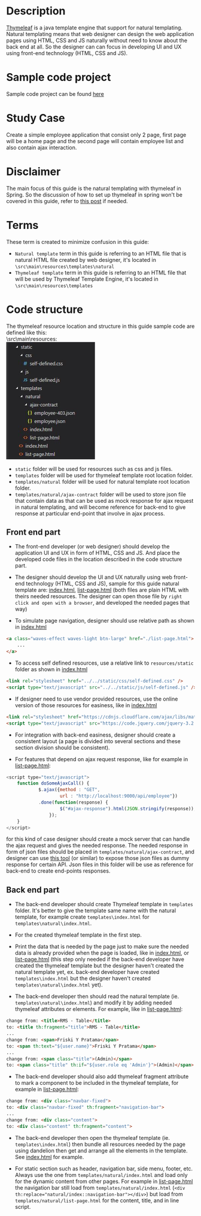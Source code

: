 # Description #
[Thymeleaf](http://www.thymeleaf.org/) is a java template engine that support for natural templating. Natural templating means that web designer can design the web application pages using HTML, CSS and JS naturally without need to know about the back end at all. So the designer can can focus in developing UI and UX using front-end technology (HTML, CSS and JS).  

# Sample code project #
Sample code project can be found [here](https://github.com/erikfarhanmalik/thymeleaf-natural-templating)

# Study Case #
Create a simple employee application that consist only 2 page, first page will be a home page and the second page will contain employee list and also contain ajax interaction.

# Disclaimer #
The main focus of this guide is the natural templating with thymeleaf in Spring. So the discussion of how to set up thymeleaf in spring won't be covered in this guide, refer to [this post](https://www.mkyong.com/spring-boot/spring-boot-hello-world-example-thymeleaf/) if needed.  

# Terms #
These term is created to minimize confusion in this guide:
- `Natural template` term in this guide is referring to an HTML file that is natural HTML file created by web designer, it's located in `\src\main\resources\templates\natural` 
- `Thymeleaf template` term in this guide is referring to an HTML file that will be used by Thymeleaf Template Engine, it's located in `\src\main\resources\templates`


# Code structure #
The thymeleaf resource location and structure in this guide sample code are defined like this:    
\src\main\resources:  
![alt text](https://raw.githubusercontent.com/erikfarhanmalik/thymeleaf-natural-templating/master/screenshot/file-structure.JPG)

- `static` folder will be used for resources such as css and js files.
- `templates` folder will be used for thymeleaf template root location folder.
- `templates/natural` folder will be used for natural template root location folder.
- `templates/natural/ajax-contract` folder will be used to store json file that contain data as that can be used as mock response for ajax request in natural templating, and will become reference for back-end to give response at particular end-point that involve in ajax process.

## Front end part ##
- The front-end developer (or web designer) should develop the application UI and UX in form of HTML, CSS and JS. And place the developed code files in the location described in the code structure part. 

- The designer should develop the UI and UX naturally using web front-end technology (HTML, CSS and JS), sample for this guide natural template are: [index.html](https://github.com/erikfarhanmalik/thymeleaf-natural-templating/blob/fisrt-stage/src/main/resources/templates/natural/index.html), [list-page.html](https://github.com/erikfarhanmalik/thymeleaf-natural-templating/blob/fisrt-stage/src/main/resources/templates/natural/list-page.html) (both files are plain HTML with theirs needed resources. The designer can open those file by `right click and open with a browser`, and developed the needed pages that way)

- To simulate page navigation, designer should use relative path as shown in [index.html](https://github.com/erikfarhanmalik/thymeleaf-natural-templating/blob/fisrt-stage/src/main/resources/templates/natural/index.html)

```html
<a class="waves-effect waves-light btn-large" href="./list-page.html">
	...
</a>
```
 
- To access self defined resources, use a relative link to `resources/static` folder as shown in [index.html](https://github.com/erikfarhanmalik/thymeleaf-natural-templating/blob/fisrt-stage/src/main/resources/templates/natural/index.html)

```html
<link rel="stylesheet" href="../../static/css/self-defined.css" />
<script type="text/javascript" src="../../static/js/self-defined.js" />
```

- If designer need to use vendor provided resources, use the online version of those resources for easiness, like in [index.html](https://github.com/erikfarhanmalik/thymeleaf-natural-templating/blob/fisrt-stage/src/main/resources/templates/natural/index.html)

```html
<link rel="stylesheet" href="https://cdnjs.cloudflare.com/ajax/libs/materialize/0.100.2/css/materialize.min.css" />
<script type="text/javascript" src="https://code.jquery.com/jquery-3.2.1.js"></script>
```

- For integration with back-end easiness, designer should create a consistent layout (a page is divided into several sections and these section division should be consistent).   

- For features that depend on ajax request response, like for example in [list-page.html](https://github.com/erikfarhanmalik/thymeleaf-natural-templating/blob/master/src/main/resources/templates/natural/list-page.html):  

```javascript
<script type="text/javascript">
	function doSomeAjaxCall() {
			$.ajax({method : "GET",
					url : "http://localhost:9000/api/employee"})
			.done(function(response) {
					$("#ajax-response").html(JSON.stringify(response));
				});
	}
</script>
```
for this kind of case designer should create a mock server that can handle the ajax request and gives the needed response. The needed response in form of json files should be placed in `templates/natural/ajax-contract`, and designer can use [this tool](https://github.com/erikfarhanmalik/rest-api-dummy) (or similar) to expose those json files as dummy response for certain API. Json files in this folder will be use as reference for back-end to create end-points responses.

## Back end part ##
- The back-end developer should create Thymeleaf template in `templates` folder. It's better to give the template same name with the natural template, for example create `templates\index.html` for `templates\natural\index.html`.

- For the created thymeleaf template in the first step.

- Print the data that is needed by the page just to make sure the needed data is already provided when the page is loaded, like in [index.html](https://github.com/erikfarhanmalik/thymeleaf-natural-templating/blob/fisrt-stage/src/main/resources/templates/index.html), or [list-page.html](https://github.com/erikfarhanmalik/thymeleaf-natural-templating/blob/fisrt-stage/src/main/resources/templates/list-page.html) (this step only needed if the back-end developer have created the thymeleaf template but the designer haven't created the natural template yet, ex. back-end developer have created `templates\index.html` but the designer haven't created `templates\natural\index.html` yet).

- The back-end developer then should read the natural template (ie. `templates\natural\index.html`) and modify it by adding needed thymeleaf attributes or elements. For example, like in [list-page.html](https://github.com/erikfarhanmalik/thymeleaf-natural-templating/blob/master/src/main/resources/templates/natural/list-page.html):

```html
change from: <title>RMS - Table</title>
to: <title th:fragment="title">RMS - Table</title>
...
change from: <span>Friski Y Pratama</span>
to: <span th:text="${user.name}">Friski Y Pratama</span>
...
change from: <span class="title">(Admin)</span>
to: <span class="title" th:if="${user.role eq 'Admin'}">(Admin)</span>
```

- The back-end developer should also add thymeleaf fragment attribute to mark a component to be included in the thymeleaf template, for example in [list-page.html](https://github.com/erikfarhanmalik/thymeleaf-natural-templating/blob/master/src/main/resources/templates/natural/list-page.html):

```html
change from: <div class="navbar-fixed">
to: <div class="navbar-fixed" th:fragment="navigation-bar">
...
change from: <div class="content">
to: <div class="content" th:fragment="content">
```

- The back-end developer then open the thymeleaf template (ie. `templates\index.html`) then bundle all resources needed by the page using dandelion then get and arrange all the elements in the template. See [index.html](https://github.com/erikfarhanmalik/thymeleaf-natural-templating/blob/master/src/main/resources/templates/index.html) for example.

- For static section such as header, navigation bar, side menu, footer, etc. Always use the one from `templates/natural/index.html` and load only for the dynamic content from other pages. For example in [list-page.html](https://github.com/erikfarhanmalik/thymeleaf-natural-templating/blob/master/src/main/resources/templates/list-page.html) the navigation bar still load from `templates/natural/index.html` (`<div th:replace="natural/index::navigation-bar"></div>`) but load from `templates/natural/list-page.html` for the content, title, and in line script.
